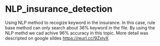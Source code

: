 # NLP_insurance_detection
Using NLP method to recogize keyword in the insurance.
In this case, rule base method can only search about 36% keyword in the file. By using the NLP methd we cad achive 96% accuracy in this topic.
More detail was descripted on google sildes https://reurl.cc/9ZxlvX
